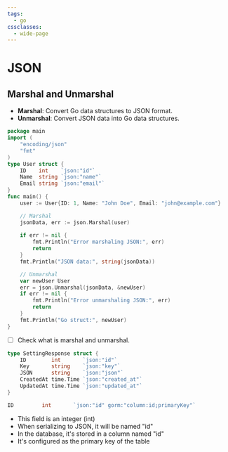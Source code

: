 ```yaml
---
tags:
  - go
cssclasses:
  - wide-page
---
```

# JSON
## Marshal and Unmarshal
- **Marshal**: Convert Go data structures to JSON format.
- **Unmarshal**: Convert JSON data into Go data structures.
```go
package main
import (
	"encoding/json"
	"fmt"
)
type User struct {
	ID    int    `json:"id"`
	Name  string `json:"name"`
	Email string `json:"email"`
}
func main() {
	user := User{ID: 1, Name: "John Doe", Email: "john@example.com"}

	// Marshal
	jsonData, err := json.Marshal(user)
	
	if err != nil {
		fmt.Println("Error marshaling JSON:", err)
		return
	}
	fmt.Println("JSON data:", string(jsonData))

	// Unmarshal
	var newUser User
	err = json.Unmarshal(jsonData, &newUser)
	if err != nil {
		fmt.Println("Error unmarshaling JSON:", err)
		return
	}
	fmt.Println("Go struct:", newUser)
}
```

- [ ] Check what is marshal and unmarshal.
```go
type SettingResponse struct {
	ID        int       `json:"id"`
	Key       string    `json:"key"`
	JSON      string    `json:"json"`
	CreatedAt time.Time `json:"created_at"`
	UpdatedAt time.Time `json:"updated_at"`
}
```


```go
ID         int       `json:"id" gorm:"column:id;primaryKey"`
```

- This field is an integer (int)
- When serializing to JSON, it will be named "id"
- In the database, it's stored in a column named "id"
- It's configured as the primary key of the table


